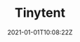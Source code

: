 ---
title: "Tinytent"
date: 2021-01-01T10:08:22Z
draft: true
description: "Really tiny tents for mice, built form recycled materials only."
status: "alpha"
projectSize: "minor"
github: "https://www.github.com"
npm: "https://www.npmjs.com"
website: "https://www.google.co.uk"
---
